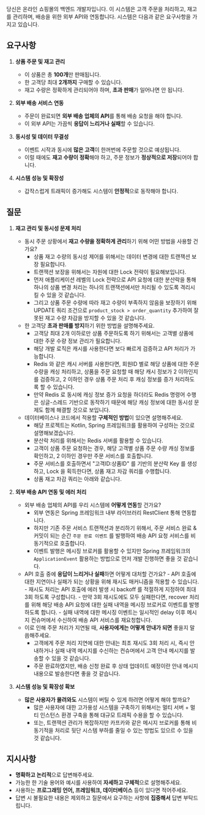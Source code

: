 당신은 온라인 쇼핑몰의 백엔드 개발자입니다.
이 시스템은 고객 주문을 처리하고, 재고를 관리하며, 배송을 위한 외부 API와 연동합니다. 시스템은 다음과 같은 요구사항을 가지고 있습니다.

## 요구사항
1. **상품 주문 및 재고 관리**
	- 이 상품은 총 **100개**만 판매됩니다.
	- 한 고객당 최대 **2개까지** 구매할 수 있습니다.
	- 재고 수량은 정확하게 관리되어야 하며, **초과 판매**가 일어나면 안 됩니다.

2. **외부 배송 서비스 연동**
    - 주문이 완료되면 **외부 배송 업체의 API**를 통해 배송 요청을 해야 합니다.
    - 이 외부 API는 가끔씩 **응답이 느리거나 실패**할 수 있습니다.

3. **동시성 및 데이터 무결성**
    - 이벤트 시작과 동시에 **많은 고객**이 한꺼번에 주문할 것으로 예상됩니다.
    - 이럴 때에도 **재고 수량이 정확**해야 하고, 주문 정보가 **정상적으로 저장**되어야 합니다.

4. **시스템 성능 및 확장성**
    - 갑작스럽게 트래픽이 증가해도 시스템이 **안정적**으로 동작해야 합니다.

## 질문
1. **재고 관리 및 동시성 문제 처리**
    - 동시 주문 상황에서 **재고 수량을 정확하게 관리**하기 위해 어떤 방법을 사용할 건가요?
		- 상품 재고 수량의 동시성 제어를 위해서는 데이터 변경에 대한 트랜잭션 보장 필요합니다.
		- 트랜잭션 보장을 위해서는 자원에 대한 Lock 전략이 필요해보입니다.
		- 먼저 애플리케이션 레벨의 Lock 전략으로 API 요청에 대한 분산락을 통해 하나의 상품 변경 처리는 하나의 트랜잭션에서만 처리될 수 있도록 격리시킬 수 있을 것 같습니다.
		- 그리고 상품 주문 수량에 따라 재고 수량이 부족하지 않음을 보장하기 위해 UPDATE 쿼리 조건으로 `product_stock > order_quantity` 추가하여 잘못된 재고 수량 차감을 방지할 수 있을 것 같습니다.
    - 한 고객당 **초과 판매를 방지**하기 위한 방법을 설명해주세요.
		- 고객당 최대 2개 이하로만 상품 주문하도록 하기 위해서는 고객별 상품에 대한 주문 수량 정보 관리가 필요합니다.
		- 해당 개발 로직은 캐시를 사용한다면 보다 빠르게 검증하고 API 처리가 가능합니다.
		- Redis 와 같은 캐시 서버를 사용한다면, 회원ID 별로 해당 상품에 대한 주문 수량을 캐싱 처리하고, 상품을 주문 요청할 때 해당 캐시 정보가 2 이하인지를 검증하고, 2 이하인 경우 상품 주문 처리 후 캐싱 정보를 증가 처리하도록 할 수 있습니다.
		- 만약 Redis 로 동시에 캐싱 정보 증가 요청을 하더라도 Redis 명령어 수행은 싱글-스레드 기반으로 동작하기 때문에 해당 캐싱 정보에 대한 동시성 문제도 함께 해결할 것으로 보입니다.
    - 데이터베이스나 코드에서 적용할 **구체적인 방법**이 있으면 설명해주세요.
		- 해당 프로젝트는 Kotlin, Spring 프레임워크를 활용하여 구성하는 것으로 설명해보겠습니다.
		- 분산락 처리를 위해서는 Redis 서버를 활용할 수 있습니다.
		- 고객이 상품 주문 요청하는 경우, 해당 고객별 상품 주문 수량 캐싱 정보를 확인하고, 2 이하인 경우만 주문 서비스를 호출합니다.
		- 주문 서비스를 호출하면서 "고객ID:상품ID" 를 기반의 분산락 Key 를 생성하고, Lock 을 획득한다면, 상품 재고 차감 쿼리를 수행합니다.
		- 상품 재고 차감 쿼리는 아래와 같습니다.

2. **외부 배송 API 연동 및 에러 처리**
    - 외부 배송 업체의 API를 우리 시스템에 **어떻게 연동**할 건가요?
		- 외부 연동은 Spring 프레임워크 내부 라이브러리 RestClient 통해 연동합니다.
		- 하지만 기존 주문 서비스 트랜잭션과 분리하기 위해서, 주문 서비스 완료 & 커밋이 되는 순간 `주문 완료 이벤트` 를 발행하여 배송 API 요청 서비스를 비동기적으로 호출합니다.
		- 이벤트 발행은 메시징 브로커를 활용할 수 있지만 Spring 프레임워크의 `ApplicationEvent` 활용하는 방법으로 먼저 개발 진행하면 좋을 것 같습니다.
    - API 호출 중에 **응답이 느리거나 실패**하면 어떻게 대처할 건가요?
		  - API 호출에 대한 지연이나 실패가 되는 상황을 위해 재시도 매커니즘을 적용할 수 있습니다.
		  - 재시도 처리는 API 호출에 에러 발생 시 backoff 를 적절하게 지정하여 최대 3회 하도록 구성합니다.
		  - 만약 3회 재시도에도 모두 실패한다면, recover 처리를 위해 해당 배송 API 요청에 대한 실패 내역을 메시징 브로커로 이벤트를 발행하도록 합니다.
		  - 실패 내역에 대한 메시징 이벤트는 일시적인 delay 이후 메시지 컨슈머에서 수신하여 배송 API 서비스를 재요청합니다.
    - 이로 인해 주문 처리가 지연될 때, **사용자에게는 어떻게 안내가 되면** 좋을지 말씀해주세요.
		- 고객에게 주문 처리 지연에 대한 안내는 최초 재시도 3회 처리 시, 즉시 안내하거나 실패 내역 메시지를 수신하는 컨슈머에서 고객 안내 메시지를 발송할 수 있을 것 같습니다.
		- 주문 완료하였지만, 배송 신청 완료 후 상태 업데이트 예정이란 안내 메시지 내용으로 발송한다면 좋을 것 같습니다.

3. **시스템 성능 및 확장성 확보**
    - **많은 사용자가 몰려와도** 시스템이 버틸 수 있게 하려면 어떻게 해야 할까요?
		- 많은 사용자에 대한 고가용성 시스템을 구축하기 위해서는 멀티 서버 + 멀티 인스턴스 환경 구축을 통해 대규모 트래픽 수용을 할 수 있습니다.
		- 또는, 트랜잭션 관리가 복잡하지만 카프카와 같은 메시지 브로커를 통해 비동기적을 처리로 뒷단 시스템 부하를 줄일 수 있는 방법도 있으르 수 있을 것 같습니다.

## 지시사항
- **명확하고 논리적**으로 답변해주세요.
- 가능한 한 기술 용어와 예시를 사용하여 **자세하고 구체적**으로 설명해주세요.
- 사용하는 **프로그래밍 언어, 프레임워크, 데이터베이스** 등이 있다면 적어주세요.
- 답변 시 불필요한 내용은 제외하고 질문에서 요구하는 사항에 **집중해서** 답변 부탁드립니다.
